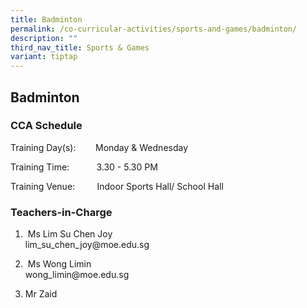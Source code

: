 ```yaml
---
title: Badminton
permalink: /co-curricular-activities/sports-and-games/badminton/
description: ""
third_nav_title: Sports & Games
variant: tiptap
---
```

<h2>Badminton</h2><h3>CCA Schedule</h3><p>Training Day(s):&nbsp; &nbsp; &nbsp; &nbsp; Monday &amp; Wednesday</p><p>Training Time:&nbsp; &nbsp; &nbsp; &nbsp; &nbsp; &nbsp;3.30 - 5.30 PM</p><p>Training Venue:&nbsp; &nbsp; &nbsp; &nbsp; &nbsp;Indoor Sports Hall/ School Hall</p><h3>Teachers-in-Charge</h3><ol data-tight="true" class="tight"><li><p>&nbsp;Ms Lim Su Chen Joy <br>lim_su_chen_joy@moe.edu.sg</p></li><li><p>&nbsp;Ms Wong Limin<br>wong_limin@moe.edu.sg</p></li><li><p>Mr Zaid</p></li></ol><h3></h3><p></p>